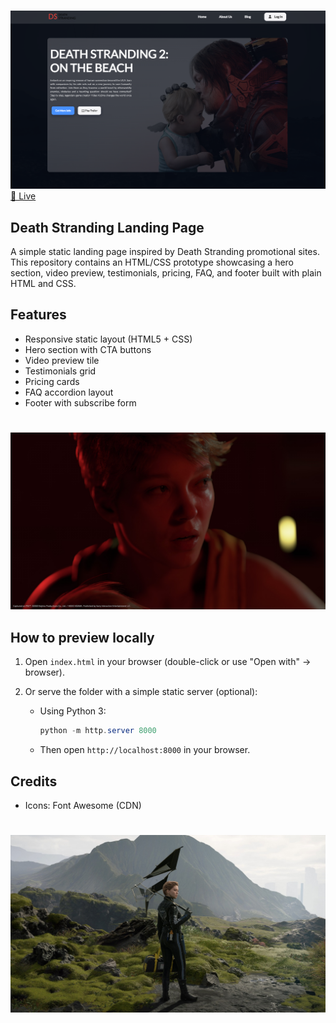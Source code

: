 #

![Hero Header](assets/images/for%20github.png)
[🚀 Live](https://death-stranding-game.netlify.app/)

## Death Stranding Landing Page

A simple static landing page inspired by Death Stranding promotional sites. This repository contains an HTML/CSS prototype showcasing a hero section, video preview, testimonials, pricing, FAQ, and footer built with plain HTML and CSS.

## Features

- Responsive static layout (HTML5 + CSS)
- Hero section with CTA buttons
- Video preview tile
- Testimonials grid
- Pricing cards
- FAQ accordion layout
- Footer with subscribe form

#

![Hero Header](assets/images/Lea.jpg)

## How to preview locally

1. Open `index.html` in your browser (double-click or use "Open with" → browser).
2. Or serve the folder with a simple static server (optional):

   - Using Python 3:

     ```powershell
     python -m http.server 8000
     ```

   - Then open `http://localhost:8000` in your browser.

## Credits

- Icons: Font Awesome (CDN)

#

![Hero Header](assets/images/death-stranding-Lea.jpg)
